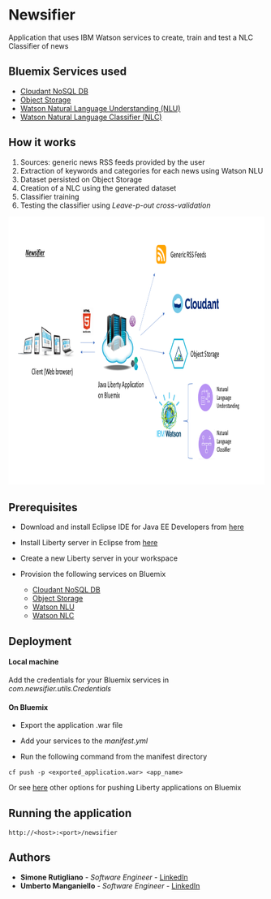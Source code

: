 # Newsifier

Application that uses IBM Watson services to create, train and test a NLC Classifier of news

## Bluemix Services used

* [Cloudant NoSQL DB](https://console.bluemix.net/docs/services/Cloudant/getting-started.html#getting-started-with-cloudant)
* [Object Storage](https://console.bluemix.net/docs/services/ObjectStorage/index.html)
* [Watson Natural Language Understanding (NLU)](https://www.ibm.com/watson/developercloud/doc/natural-language-understanding)
* [Watson Natural Language Classifier (NLC)](https://console.bluemix.net/docs/services/natural-language-classifier/getting-started.html#natural-language-classifier)
    
## How it works

1. Sources: generic news RSS feeds provided by the user
2. Extraction of keywords and categories for each news using Watson NLU
3. Dataset persisted on Object Storage
4. Creation of a NLC using the generated dataset
5. Classifier training
6. Testing the classifier using _Leave-p-out cross-validation_ 

<img src="NewsifierArchitecture.png" alt="Newsifier Architecture" width="941px" height="529px">

## Prerequisites

* Download and install Eclipse IDE for Java EE Developers from [here](https://www.eclipse.org/downloads/packages/eclipse-ide-java-ee-developers/neon3) 


* Install Liberty server in Eclipse from [here](https://developer.ibm.com/wasdev/downloads/liberty-profile-using-eclipse/)


* Create a new Liberty server in your workspace


* Provision the following services on Bluemix
    * [Cloudant NoSQL DB](https://console.bluemix.net/catalog/services/cloudant-nosql-db)
    * [Object Storage](https://console.bluemix.net/catalog/services/object-storage)
    * [Watson NLU](https://console.bluemix.net/catalog/services/natural-language-understanding)
    * [Watson NLC](https://console.bluemix.net/catalog/services/natural-language-classifier)

	

## Deployment

#### Local machine

Add the credentials for your Bluemix services in _com.newsifier.utils.Credentials_

#### On Bluemix

* Export the application .war file

* Add your services to the _manifest.yml_

* Run the following command from the manifest directory

    
```
cf push -p <exported_application.war> <app_name>
```

Or see [here](https://console.bluemix.net/docs/runtimes/liberty/optionsForPushing.html#options_for_pushing) other options for pushing Liberty applications on Bluemix

## Running the application
```
http://<host>:<port>/newsifier
```

## Authors

* **Simone Rutigliano** - *Software Engineer* - [LinkedIn](https://www.linkedin.com/in/simonerutigliano/)
* **Umberto Manganiello** - *Software Engineer* - [LinkedIn](https://www.linkedin.com/in/umanganiello)